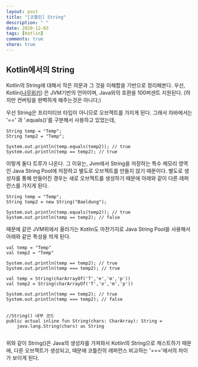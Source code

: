 ```yaml
---
layout: post
title: "[코틀린] String"
description: " "
date: 2020-12-03
tags: [Kotlin]
comments: true
share: true
---
```


## Kotlin에서의 String


Kotlin의 String에 대해서 작은 의문과 그 것을 이해함을 기반으로 정리해본다. 우선, Kotlin([나무위키](https://namu.wiki/w/Kotlin)) 은 JVM기반의 언어이며, Java와의 호환을 100퍼센트 지원된다. (하지만 컨버팅을 완벽하게 해주는것은 아니다;)

우선 String은 프리미티브 타입이 아니므로 오브젝트를 가지게 된다. 그래서 자바에서는 '==' 과 '.equals()'를 구분해서 사용하고 있었는데, 

```
String temp = "Temp";
String temp2 = "Temp";

System.out.println(temp.equals(temp2)); // true
System.out.println(temp == temp2); // true
```

이렇게 둘다 트루가 나온다. 그 이유는, Jvm에서 String을 저장하는 특수 메모리 영역인 Java String Pool에 저장하고 별도로 오브젝트를 만들지 않기 때문이다. 별도로 생성자를 통해 만들어진 경우는 새로 오브젝트를 생성하기 때문에 아래와 같이 다른 레퍼런스를 가지게 된다.


```
String temp = "Temp";
String temp2 = new String("Baeldung");

System.out.println(temp.equals(temp2)); // true
System.out.println(temp == temp2); // false

```

때문에 같은 JVM위에서 올라가는 Kotlin도 마찬가지로 Java String Pool을 사용해서 아래와 같은 특성을 띄게 된다.

```
val temp = "Temp"
val temp2 = "Temp"

System.out.println(temp == temp2); // true
System.out.println(temp === temp2); // true

val temp = String(charArrayOf('T','e','m','p'))
val temp2 = String(charArrayOf('T','e','m','p'))

System.out.println(temp == temp2); // true
System.out.println(temp === temp2); // false


//String() 내부 코드
public actual inline fun String(chars: CharArray): String =
    java.lang.String(chars) as String
    
```

위와 같이 String()은 Java의 생성자를 가져와서 Kotlin의 String으로 캐스트하기 때문에, 다른 오브젝트가 생성되고, 때문에 코틀린의 레퍼런스 비교하는 '==='에서의 차이가 보이게 된다.
